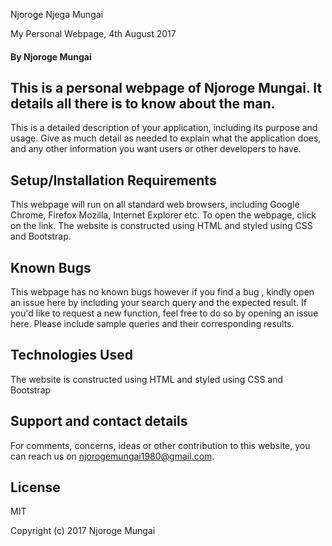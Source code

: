  Njoroge Njega Mungai

My Personal Webpage, 4th August 2017

#### By Njoroge Mungai

## This is a personal webpage of Njoroge Mungai. It details all there is to know about the man.

This is a detailed description of your application, including its purpose and usage.  Give as much detail as needed to explain what the application does, and any other information you want users or other developers to have.

## Setup/Installation Requirements

 This webpage will run on all standard web browsers, including Google Chrome, Firefox Mozilla, Internet Explorer etc.
 To open the webpage, click on the link.
 The website is constructed using HTML and styled using CSS and Bootstrap.

## Known Bugs

This webpage has no known bugs however if you find a bug , kindly open an issue here by including your search query and the expected result.
If you'd like to request a new function, feel free to do so by opening an issue here. Please include sample queries and their corresponding results.

## Technologies Used

The website is constructed using HTML and styled using CSS and Bootstrap

## Support and contact details

For comments, concerns, ideas or other contribution to this website, you can reach us on njorogemungai1980@gmail.com.

## License

MIT

Copyright (c) 2017 Njoroge Mungai
